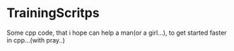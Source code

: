 # TrainingScritps
Some cpp code, that i hope can help a man(or a girl...), to get started faster in cpp...(with pray..)
